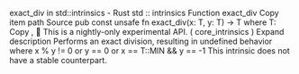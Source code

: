 exact_div in std::intrinsics - Rust
std
::
intrinsics
Function
exact_div
Copy item path
Source
pub const unsafe fn exact_div<T>(x: T, y: T) -> T
where
    T:
Copy
,
🔬
This is a nightly-only experimental API. (
core_intrinsics
)
Expand description
Performs an exact division, resulting in undefined behavior where
x % y != 0
or
y == 0
or
x == T::MIN && y == -1
This intrinsic does not have a stable counterpart.